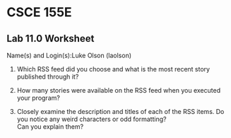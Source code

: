 
# CSCE 155E
## Lab 11.0 Worksheet

Name(s) and Login(s):Luke Olson (laolson)



1. Which RSS feed did you choose and what is the most recent
   story published through it?
   


2. How many stories were available on the RSS feed when you
   executed your program?



3. Closely examine the description and titles of each of the
   RSS items.  Do you notice any weird characters or odd formatting?  
   Can you explain them?
